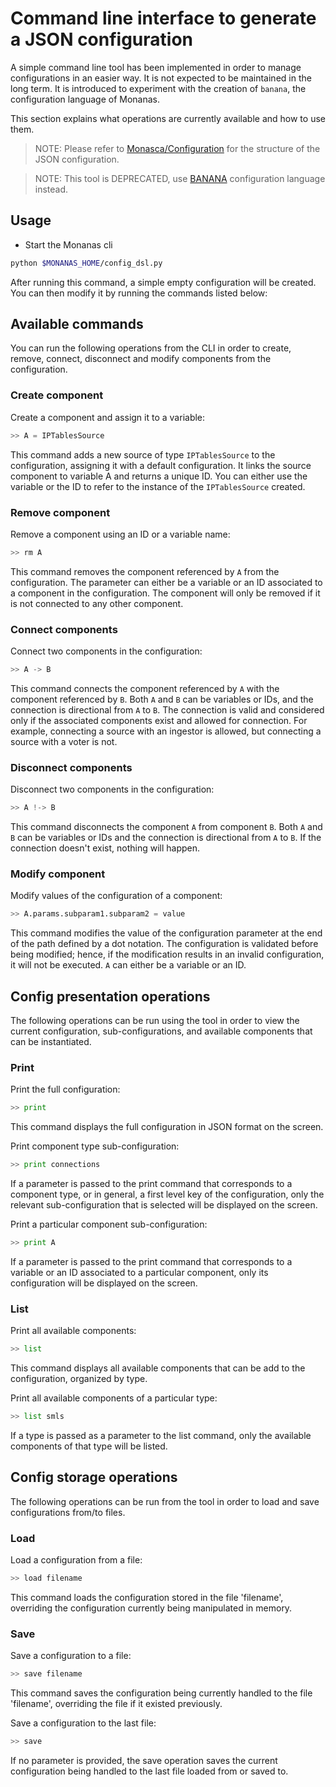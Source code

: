 # Command line interface to generate a JSON configuration

A simple command line tool has been implemented in order to manage
configurations in an easier way. It is not expected to be maintained in the
long term. It is introduced to experiment with the creation of `banana`, the
configuration language of Monanas.

This section explains what operations are currently available and how to use
them.

> NOTE: Please refer to [Monasca/Configuration](configuration.md) for the
>       structure of the JSON configuration.

> NOTE: This tool is DEPRECATED, use [BANANA](banana.md) configuration language
>       instead.

## Usage

* Start the Monanas cli
```bash
python $MONANAS_HOME/config_dsl.py
```
After running this command, a simple empty configuration will be created. You
can then modify it by running the commands listed below:

## Available commands

You can run the following operations from the CLI in order to create, remove, connect,
disconnect and modify components from the configuration.

### Create component

Create a component and assign it to a variable:

```python
>> A = IPTablesSource
```

This command adds a new source of type `IPTablesSource` to the configuration,
assigning it with a default configuration. It links the source component to
variable A and returns a unique ID. You can either use the variable or the ID
to refer to the instance of the `IPTablesSource` created.

### Remove component

Remove a component using an ID or a variable name:

```python
>> rm A
```

This command removes the component referenced by `A` from the configuration.
The parameter can either be a variable or an ID associated to a component
in the configuration. The component will only be removed if it is not connected
to any other component.

### Connect components

Connect two components in the configuration:

```python
>> A -> B
```

This command connects the component referenced by `A` with the component
referenced by `B`. Both `A` and `B` can be variables or IDs, and the connection
is directional from `A` to `B`. The connection is valid and considered only if
the associated components exist and allowed for connection. For example,
connecting a source with an ingestor is allowed, but connecting a source with
a voter is not.

### Disconnect components

Disconnect two components in the configuration:

```python
>> A !-> B
```

This command disconnects the component `A` from component `B`. Both `A` and `B`
can be variables or IDs and the connection is directional from `A` to `B`. If
the connection doesn't exist, nothing will happen.

### Modify component

Modify values of the configuration of a component:

```python
>> A.params.subparam1.subparam2 = value
```

This command modifies the value of the configuration parameter at the end of
the path defined by a dot notation. The configuration is validated before being
modified; hence, if the modification results in an invalid configuration, it
will not be executed. `A` can either be a variable or an ID.

## Config presentation operations

The following operations can be run using the tool in order to view the
current configuration, sub-configurations, and available components that can be
instantiated.

### Print

Print the full configuration:

```python
>> print
```

This command displays the full configuration in JSON format on the screen.

Print component type sub-configuration:

```python
>> print connections
```

If a parameter is passed to the print command that corresponds to a component
type, or in general, a first level key of the configuration, only the relevant
sub-configuration that is selected will be displayed on the screen.

Print a particular component sub-configuration:

```python
>> print A
```

If a parameter is passed to the print command that corresponds to a variable
or an ID associated to a particular component, only its configuration will be
displayed on the screen.

### List

Print all available components:

```python
>> list
```

This command displays all available components that can be add to the
configuration, organized by type.

Print all available components of a particular type:

```python
>> list smls
```

If a type is passed as a parameter to the list command, only the available
components of that type will be listed.

## Config storage operations

The following operations can be run from the tool in order to load and save
configurations from/to files.

### Load

Load a configuration from a file:

```python
>> load filename
```

This command loads the configuration stored in the file 'filename', overriding
the configuration currently being manipulated in memory.

### Save

Save a configuration to a file:

```python
>> save filename
```

This command saves the configuration being currently handled to the file
'filename', overriding the file if it existed previously.

Save a configuration to the last file:

```python
>> save
```

If no parameter is provided, the save operation saves the current
configuration being handled to the last file loaded from or saved to.
